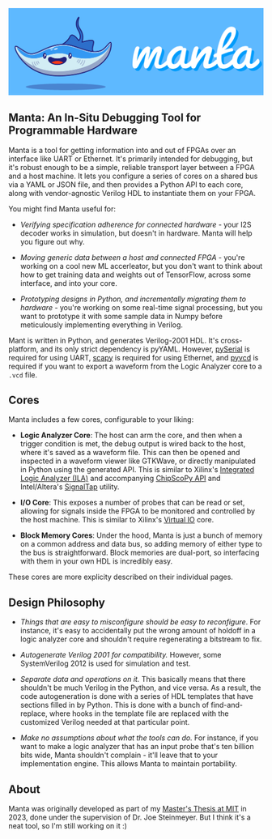 ![](assets/manta.png)

## Manta: An In-Situ Debugging Tool for Programmable Hardware

Manta is a tool for getting information into and out of FPGAs over an interface like UART or Ethernet. It's primarily intended for debugging, but it's robust enough to be a simple, reliable transport layer between a FPGA and a host machine. It lets you configure a series of cores on a shared bus via a YAML or JSON file, and then provides a Python API to each core, along with vendor-agnostic Verilog HDL to instantiate them on your FPGA.


You might find Manta useful for:

* _Verifying specification adherence for connected hardware_ - your I2S decoder works in simulation, but doesn't in hardware. Manta will help you figure out why.

* _Moving generic data between a host and connected FPGA_ - you're working on a cool new ML accerleator, but you don't want to think about how to get training data and weights out of TensorFlow, across some interface, and into your core.

* _Prototyping designs in Python, and incrementally migrating them to hardware_ - you're working on some real-time signal processing, but you want to prototype it with some sample data in Numpy before meticulously implementing everything in Verilog.

Mant is written in Python, and generates Verilog-2001 HDL. It's cross-platform, and its only strict dependency is pyYAML. However, [pySerial](https://github.com/pyserial/pyserial) is required for using UART, [scapy](https://github.com/secdev/scapy) is required for using Ethernet, and [pyvcd](https://github.com/westerndigitalcorporation/pyvcd) is required if you want to export a waveform from the Logic Analyzer core to a `.vcd` file.

## Cores

Manta includes a few cores, configurable to your liking:

* __Logic Analyzer Core__: The host can arm the core, and then when a trigger condition is met, the debug output is wired back to the host, where it's saved as a waveform file. This can then be opened and inspected in a waveform viewer like GTKWave, or directly manipulated in Python using the generated API. This is similar to Xilinx's [Integrated Logic Analyzer (ILA)](https://docs.xilinx.com/r/en-US/ug908-vivado-programming-debugging/ILA) and accompanying [ChipScoPy API](https://xilinx.github.io/chipscopy/2022.2/overview.html) and Intel/Altera's [SignalTap](https://www.intel.com/content/www/us/en/docs/programmable/683819/21-3/logic-analyzer-introduction.html) utility.

* __I/O Core__: This exposes a number of probes that can be read or set, allowing for signals inside the FPGA to be monitored and controlled by the host machine. This is similar to Xilinx's [Virtual IO](https://docs.xilinx.com/v/u/en-US/pg159-vio) core.

* __Block Memory Cores__: Under the hood, Manta is just a bunch of memory on a common address and data bus, so adding memory of either type to the bus is straightforward. Block memories are dual-port, so interfacing with them in your own HDL is incredibly easy.

These cores are more explicity described on their individual pages.

## Design Philosophy

* _Things that are easy to misconfigure should be easy to reconfigure_. For instance, it's easy to accidentally put the wrong amount of holdoff in a logic analyzer core and shouldn't require regenerating a bitstream to fix.

* _Autogenerate Verilog 2001 for compatibility._ However, some SystemVerilog 2012 is used for simulation and test.

* _Separate data and operations on it._ This basically means that there shouldn't be much Verilog in the Python, and vice versa. As a result, the code autogeneration is done with a series of HDL templates that have sections filled in by Python. This is done with a bunch of find-and-replace, where hooks in the template file are replaced with the customized Verilog needed at that particular point.

* _Make no assumptions about what the tools can do._ For instance, if you want to make a logic analyzer that has an input probe that's ten billion bits wide, Manta shouldn't complain - it'll leave that to your implementation engine. This allows Manta to maintain portability.

## About
Manta was originally developed as part of my [Master's Thesis at MIT](dspace.mit.edu) in 2023, done under the supervision of Dr. Joe Steinmeyer. But I think it's a neat tool, so I'm still working on it :)
